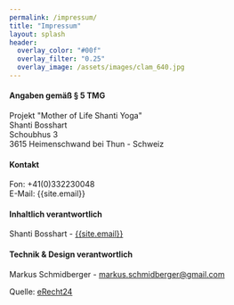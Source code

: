 ```yaml
---
permalink: /impressum/
title: "Impressum"
layout: splash
header:
  overlay_color: "#00f"
  overlay_filter: "0.25"
  overlay_image: /assets/images/clam_640.jpg
---
```



#### Angaben gem&auml;&szlig; &sect; 5 TMG
Projekt "Mother of Life Shanti Yoga"<br>
Shanti Bosshart<br>
Schoubhus 3<br>
3615 Heimenschwand bei Thun - Schweiz

#### Kontakt
Fon: +41(0)332230048<br>
E-Mail: {{site.email}}

#### Inhaltlich verantwortlich
Shanti Bosshart - <a href="mailto:{{site.email}}">{{site.email}}</a>

#### Technik & Design verantwortlich
Markus Schmidberger - <a href="mailto:markus.schmidberger@gmail.com">markus.schmidberger@gmail.com</a>

Quelle: <a href="https://www.e-recht24.de">eRecht24</a>
